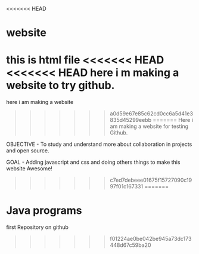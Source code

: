 <<<<<<< HEAD
# website
this is html file
<<<<<<< HEAD
<<<<<<< HEAD
here i m making a website to try github.
=======
here i am making a website
>>>>>>> a0d59e67e85c62cd0cc6a5d41e3835d45299eebb
=======
Here i am making a website for testing Github.

OBJECTIVE - 
	To study and understand more about collaboration in projects and open source.

GOAL -
	Adding javascript and css and doing others things to make this website Awesome!
>>>>>>> c7ed7debeee01675f15727090c1997f01c167331
=======
# Java programs
first Repository on github
>>>>>>> f01224ae0be042be945a73dc173448d67c59ba20
